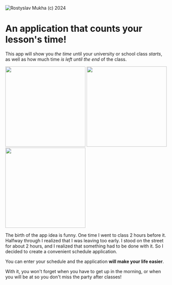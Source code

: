 
![Rostyslav Mukha (c) 2024](https://github.com/fl1ckerok/LessonsTimer/assets/64521547/97bcedd5-0e05-4a5f-b1c7-ee464fddb98b)


<h1>An application that counts your lesson's time!</h1>

This app will show you _the time_ until your university or school class _starts_, as well as how much time _is left until the end_ of the class. 


<img src="https://github.com/fl1ckerok/LessonsTimer/assets/64521547/e81e7ec5-6fab-44fb-95cc-20a3d137c74a" width='250'>
<img src="https://github.com/fl1ckerok/LessonsTimer/assets/64521547/f6de3ab2-10a1-45ea-b734-344397ea5f7e" width='250'>
<img src="https://github.com/fl1ckerok/LessonsTimer/assets/64521547/300bbd84-4c75-4049-91cf-c21ffdbca985" width='250'>

The birth of the app idea is funny. One time I went to class 2 hours before it.
Halfway through I realized that I was leaving too early. I stood on the street for about 2 hours, and I realized that something had to be done with it. So I decided to create a convenient schedule application.

You can enter your schedule and the application **will make your life easier**. 

With it, you won't forget when you have to get up in the morning, or when you will be at so you don't miss the party after classes!

